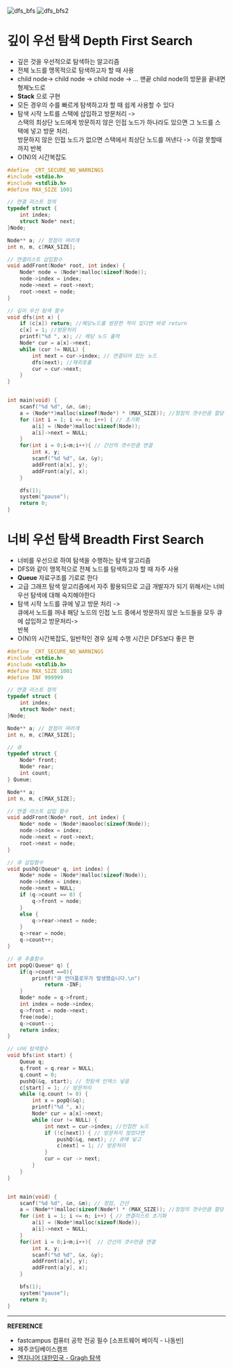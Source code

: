![dfs_bfs](https://github.com/yooooonk/TIL/blob/master/img/bfs%20vs%20dfs2.PNG)
![dfs_bfs2](https://github.com/yooooonk/TIL/blob/master/img/bfs%20vs%20dfs.PNG)

# 깊이 우선 탐색 Depth First Search

- 깊은 것을 우선적으로 탐색하는 알고리즘
- 전체 노드를 맹목적으로 탐색하고자 할 때 사용
- child node-> child node -> child node -> ... 맨끝 child node의 방문을 끝내면 형제노드로
- **Stack** 으로 구현
- 모든 경우의 수를 빠르게 탐색하고자 할 때 쉽게 사용할 수 있다
- 탐색 시작 노트를 스택에 삽입하고 방문처리 ->  
  스택의 최상단 노드에게 방문하지 않은 인접 노드가 하나라도 있으면 그 노드를 스택에 넣고 방문 처리.  
  방문하지 않은 인접 노드가 없으면 스택에서 최상단 노드를 꺼낸다 -> 이걸 못할때까지 반복
- O(N)의 시간복잡도

```c
#define _CRT_SECURE_NO_WARNINGS
#include <stdio.h>
#include <stdlib.h>
#define MAX_SIZE 1001

// 연결 리스트 정의
typedef struct {
	int index;
	struct Node* next;
}Node;

Node** a; // 정점이 여러개
int n, m, c[MAX_SIZE];

// 연결리스트 삽입함수
void addFront(Node* root, int index) {
	Node* node = (Node*)malloc(sizeof(Node));
	node->index = index;
	node->next = root->next;
	root->next = node;
}

// 깊이 우선 탐색 함수
void dfs(int x) {
	if (c[x]) return; //해당노드를 방문한 적이 있다면 바로 return
	c[x] = 1; //방문처리
	printf("%d ", x); // 해당 노드 출력
	Node* cur = a[x]->next;
	while (cur != NULL) {
		int next = cur->index; // 연결되어 있는 노드
		dfs(next); //재귀호출
		cur = cur->next;
	}
}


int main(void) {
	scanf("%d %d", &n, &m);
	a = (Node**)malloc(sizeof(Node*) * (MAX_SIZE)); //정점의 갯수만큼 할당
	for (int i = 1; i <= n; i++) { // 초기화
		a[i] = (Node*)malloc(sizeof(Node));
		a[i]->next = NULL;
	}
	for(int i = 0;i<m;i++){ // 간선의 갯수만큼 연결
		int x, y;
		scanf("%d %d", &x, &y);
		addFront(a[x], y);
		addFront(a[y], x);
	}

	dfs(1);
	system("pause");
	return 0;
}
```

# 너비 우선 탐색 Breadth First Search

- 너비를 우선으로 하여 탐색을 수행하는 탐색 알고리즘
- DFS와 같이 맹목적으로 전체 노드를 탐색하고자 할 때 자주 사용
- **Queue** 자료구조를 기로로 한다
- 고급 그래프 탐색 알고리즘에서 자주 활용되므로 고급 개발자가 되기 위해서는 너비 우선 탐색에 대해 숙지해야한다
- 탐색 시작 노드를 큐에 넣고 방문 처리 ->  
  큐에서 노드를 꺼내 해당 노드의 인접 노드 중에서 방문하지 않은 노드들을 모두 큐에 삽입하고 방문처리->  
  반복
- O(N)의 시간복잡도, 일반적인 경우 실제 수행 시간은 DFS보다 좋은 편

```c
#define _CRT_SECURE_NO_WARNINGS
#include <stdio.h>
#include <stdlib.h>
#define MAX_SIZE 1001
#define INF 999999

// 연결 리스트 정의
typedef struct {
	int index;
	struct Node* next;
}Node;

Node** a; // 정점이 여러개
int n, m, c[MAX_SIZE];

// 큐
typedef struct {
	Node* front;
	Node* rear;
	int count;
} Queue;

Node** a;
int n, m, c[MAX_SIZE];

// 연결 리스트 삽입 함수
void addFront(Node* root, int index) {
	Node* node = (Node*)maooloc(sizeof(Node));
	node->index = index;
	node->next = root->next;
	root->next = node;
}

// 큐 삽입함수
void pushQ(Queue* q, int index) {
	Node* node = (Node*)malloc(sizeof(Node));
	node->index = index;
	node->next = NULL;
	if (q->count == 0) {
		q->front = node;
	}
	else {
		q->rear->next = node;
	}
	q->rear = node;
	q->count++;
}

// 큐 추출함수
int popQ(Queue* q) {
	if(q->count ==0){
		printf("큐 언더플로우가 발생했습니다.\n")
			return -INF;
	}
	Node* node = q->front;
	int index = node->index;
	q->front = node->next;
	free(node);
	q->count--;
	return index;
}

// 너비 탐색함수
void bfs(int start) {
	Queue q;
	q.front = q.rear = NULL;
	q.count = 0;
	pushQ(&q, start); // 첫탐색 인덱스 넣음
	c[start] = 1; // 방문처리
	while (q.count != 0) {
		int x = popQ(&q);
		printf("%d ", x);
		Node* cur = a[x]->next;
		while (cur != NULL) {
			int next = cur->index; //인접한 노드
			if (!c[next]) { // 방문하지 않았다면
				pushQ(&q, next); // 큐에 넣고
				c[next] = 1; // 방문처리
			}
			cur = cur -> next;
		}
	}
}


int main(void) {
	scanf("%d %d", &n, &m); // 정점, 간선
	a = (Node**)malloc(sizeof(Node*) * (MAX_SIZE)); //정점의 갯수만큼 할당
	for (int i = 1; i <= n; i++) { // 연결리스트 초기화
		a[i] = (Node*)malloc(sizeof(Node));
		a[i]->next = NULL;
	}
	for(int i = 0;i<m;i++){  // 간선의 갯수만큼 연결
		int x, y;
		scanf("%d %d", &x, &y);
		addFront(a[x], y);
		addFront(a[y], x);
	}

	bfs(1);
	system("pause");
	return 0;
}
```

---

**REFERENCE**

- fastcampus 컴퓨터 공학 전공 필수 [소프트웨어 베이직 - 나동빈]
- 제주코딩베이스캠프
- [엔지니어 대한민국 - Gragh 탐색](https://www.youtube.com/watch?v=_hxFgg7TLZQ)
